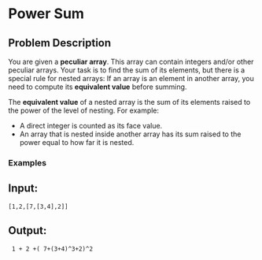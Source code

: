 # Power Sum

## Problem Description

You are given a **peculiar array**. This array can contain integers and/or other peculiar arrays. Your task is to find the sum of its elements, but there is a special rule for nested arrays: If an array is an element in another array, you need to compute its **equivalent value** before summing.

The **equivalent value** of a nested array is the sum of its elements raised to the power of the level of nesting. For example:

- A direct integer is counted as its face value.
- An array that is nested inside another array has its sum raised to the power equal to how far it is nested.

### Examples

## Input:
```
[1,2,[7,[3,4],2]]
```

## Output:
```
 1 + 2 +( 7+(3+4)^3+2)^2
```
